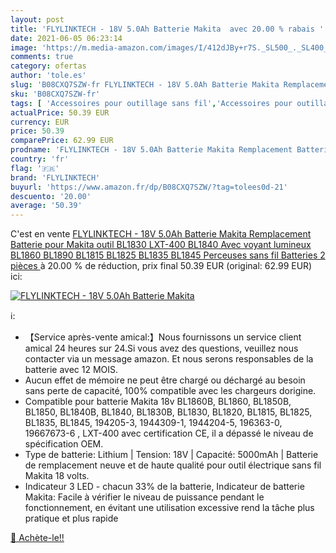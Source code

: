 ```yaml
---
layout: post
title: 'FLYLINKTECH - 18V 5.0Ah Batterie Makita  avec 20.00 % rabais '
date: 2021-06-05 06:23:14
image: 'https://m.media-amazon.com/images/I/412dJBy+r7S._SL500_._SL400_.jpg'
comments: true
category: ofertas
author: 'tole.es'
slug: 'B08CXQ7SZW-fr FLYLINKTECH - 18V 5.0Ah Batterie Makita Remplacement...'
sku: 'B08CXQ7SZW-fr'
tags: [ 'Accessoires pour outillage sans fil','Accessoires pour outillage électroportatif','Bricolage','Outillage à main et électroportatif','Packs batterie pour outils sans fil','flylinktech', ]
actualPrice: 50.39 EUR
currency: EUR
price: 50.39
comparePrice: 62.99 EUR
prodname: 'FLYLINKTECH - 18V 5.0Ah Batterie Makita Remplacement Batterie pour Makita outil BL1830 LXT-400 BL1840 Avec voyant lumineux BL1860 BL1890 BL1815 BL1825 BL1835 BL1845 Perceuses sans fil Batteries  2 pièces '
country: 'fr'
flag: '🇫🇷'
brand: 'FLYLINKTECH'
buyurl: 'https://www.amazon.fr/dp/B08CXQ7SZW/?tag=tolees0d-21'
descuento: '20.00'
average: '50.39'
---
```


C'est en vente [FLYLINKTECH - 18V 5.0Ah Batterie Makita Remplacement Batterie pour Makita outil BL1830 LXT-400 BL1840 Avec voyant lumineux BL1860 BL1890 BL1815 BL1825 BL1835 BL1845 Perceuses sans fil Batteries  2 pièces ](https://www.amazon.fr/dp/B08CXQ7SZW/?tag=tolees0d-21)  à  20.00 % de réduction, prix final  50.39 EUR (original: 62.99 EUR) ici:

[![FLYLINKTECH - 18V 5.0Ah Batterie Makita ](https://m.media-amazon.com/images/I/412dJBy+r7S._SL500_._SL400_.jpg)](https://www.amazon.fr/dp/B08CXQ7SZW/?tag=tolees0d-21)

ℹ️:

- 【Service après-vente amical:】Nous fournissons un service client amical 24 heures sur 24.Si vous avez des questions, veuillez nous contacter via un message amazon. Et nous serons responsables de la batterie avec 12 MOIS.
- Aucun effet de mémoire ne peut être chargé ou déchargé au besoin sans perte de capacité, 100% compatible avec les chargeurs dorigine.
- Compatible pour batterie Makita 18v BL1860B, BL1860, BL1850B, BL1850, BL1840B, BL1840, BL1830B, BL1830, BL1820, BL1815, BL1825, BL1835, BL1845, 194205-3, 1944309-1, 1944204-5, 196363-0, 19667673-6 , LXT-400 avec certification CE, il a dépassé le niveau de spécification OEM.
- Type de batterie: Lithium | Tension: 18V | Capacité: 5000mAh | Batterie de remplacement neuve et de haute qualité pour outil électrique sans fil Makita 18 volts.
- Indicateur 3 LED - chacun 33% de la batterie, Indicateur de batterie Makita: Facile à vérifier le niveau de puissance pendant le fonctionnement, en évitant une utilisation excessive rend la tâche plus pratique et plus rapide

[🛒 Achète-le!!](https://www.amazon.fr/dp/B08CXQ7SZW/?tag=tolees0d-21)
